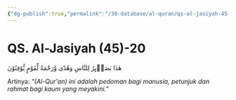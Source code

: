 ```yaml
---
{"dg-publish":true,"permalink":"/30-database/al-quran/qs-al-jasiyah-45-20/"}
---
```



# QS. Al-Jasiyah (45)-20
هٰذَا بَصَاۤىِٕرُ لِلنَّاسِ وَهُدًى وَّرَحْمَةٌ لِّقَوْمٍ يُّوْقِنُوْنَ 

Artinya: *"(Al-Qur'an) ini adalah pedoman bagi manusia, petunjuk dan rahmat bagi kaum yang meyakini."*
